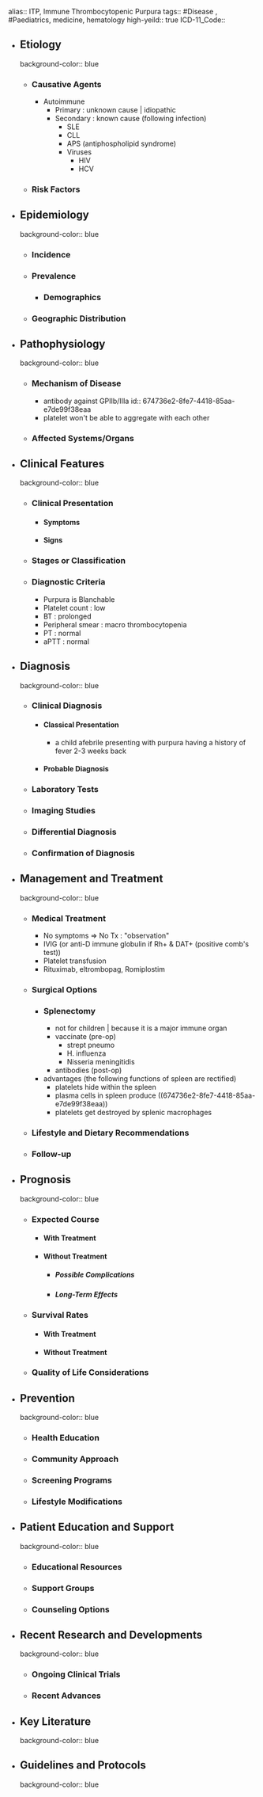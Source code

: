 alias:: ITP, Immune Thrombocytopenic Purpura
tags:: #Disease , #Paediatrics, medicine, hematology
high-yeild:: true
ICD-11_Code::

- ## Etiology
  background-color:: blue
	- ### Causative Agents
		- Autoimmune
			- Primary : unknown cause | idiopathic
			- Secondary : known cause (following infection)
				- SLE
				- CLL
				- APS (antiphospholipid syndrome)
				- Viruses
					- HIV
					- HCV
	- ### Risk Factors
- ## Epidemiology
  background-color:: blue
	- ### Incidence
	- ### Prevalence
		- ### Demographics
	- ### Geographic Distribution
- ## Pathophysiology
  background-color:: blue
	- ### Mechanism of Disease
		- antibody against GPIIb/IIIa
		  id:: 674736e2-8fe7-4418-85aa-e7de99f38eaa
		- platelet won't be able to aggregate with each other
	- ### Affected Systems/Organs
- ## Clinical Features
  background-color:: blue
	- ### Clinical Presentation
		- #### Symptoms
		- #### Signs
	- ### Stages or Classification
	- ### Diagnostic Criteria
		- Purpura is Blanchable
		- Platelet count : low
		- BT : prolonged
		- Peripheral smear : macro thrombocytopenia
		- PT : normal
		- aPTT : normal
- ## Diagnosis
  background-color:: blue
	- ### Clinical Diagnosis
		- #### Classical Presentation
			- a child afebrile presenting with purpura having a history of fever 2-3 weeks back
		- #### Probable Diagnosis
	- ### Laboratory Tests
	- ### Imaging Studies
	- ### Differential Diagnosis
	- ### Confirmation of Diagnosis
- ## Management and Treatment
  background-color:: blue
	- ### Medical Treatment
		- No symptoms ⇒ No Tx : "observation"
		- IVIG (or anti-D immune globulin if Rh+ & DAT+ (positive comb's test))
		- Platelet transfusion
		- Rituximab, eltrombopag, Romiplostim
	- ### Surgical Options
		- ### Splenectomy
			- not for children | because it is a major immune organ
			- vaccinate (pre-op)
				- strept pneumo
				- H. influenza
				- Nisseria meningitidis
			- antibodies (post-op)
		- advantages (the following functions of spleen are rectified)
			- platelets hide within the spleen
			- plasma cells in spleen produce ((674736e2-8fe7-4418-85aa-e7de99f38eaa))
			- platelets get destroyed by splenic macrophages
	- ### Lifestyle and Dietary Recommendations
	- ### Follow-up
- ## Prognosis
  background-color:: blue
	- ### Expected Course
		- #### With Treatment
		- #### Without Treatment
			- ##### Possible Complications
			- ##### Long-Term Effects
	- ### Survival Rates
		- #### With Treatment
		- #### Without Treatment
	- ### Quality of Life Considerations
- ## Prevention
  background-color:: blue
	- ### Health Education
	- ### Community Approach
	- ### Screening Programs
	- ### Lifestyle Modifications
- ## Patient Education and Support
  background-color:: blue
	- ### Educational Resources
	- ### Support Groups
	- ### Counseling Options
- ## Recent Research and Developments
  background-color:: blue
	- ### Ongoing Clinical Trials
	- ### Recent Advances
- ## Key Literature
  background-color:: blue
- ## Guidelines and Protocols
  background-color:: blue